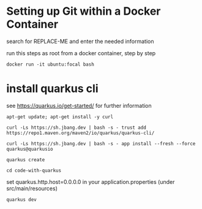 # Setting up Git within a Docker Container

search for REPLACE-ME and enter the needed information

run this steps as root from a docker container, step by step

`docker run -it ubuntu:focal bash`

# install quarkus cli

see https://quarkus.io/get-started/ for further information

``apt-get update; apt-get install -y curl``

``curl -Ls https://sh.jbang.dev | bash -s - trust add https://repo1.maven.org/maven2/io/quarkus/quarkus-cli/``

``curl -Ls https://sh.jbang.dev | bash -s - app install --fresh --force quarkus@quarkusio``

`quarkus create`

`cd code-with-quarkus`

set quarkus.http.host=0.0.0.0 in your application.properties (under src/main/resources)

`quarkus dev`


